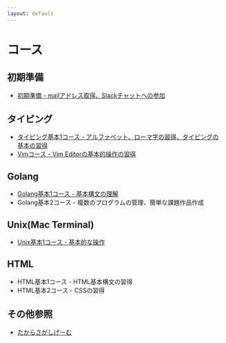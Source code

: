 ```yaml
---
layout: default
---
```


# コース

## 初期準備

* [初期準備 - mailアドレス取得、Slackチャットへの参加](./getting_started/prepare/)

## タイピング

* [タイピング基本1コース - アルファベット、ローマ字の習得、タイピングの基本の習得 ](./editor/basic01/) 
* [Vimコース - Vim Editorの基本的操作の習得](./editor/vim01/)

## Golang

* [Golang基本1コース - 基本構文の理解](./golang/basic01/)
* Golang基本2コース  - 複数のプログラムの管理、簡単な課題作品作成


## Unix(Mac Terminal)

* [Unix基本1コース - 基本的な操作](./unix/basic01/)

## HTML

* HTML基本1コース - HTML基本構文の習得
* HTML基本2コース - CSSの習得


## その他参照

* [たからさがしげーむ](./misc/takarasagashi)
